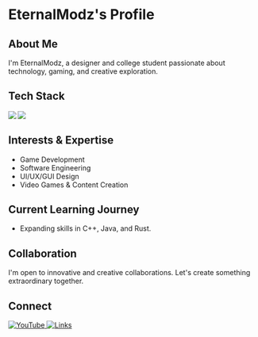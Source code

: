 # EternalModz's Profile
## About Me

I'm EternalModz, a designer and college student passionate about technology, gaming, and creative exploration.

## Tech Stack

<a href="https://github.com/EternalModz">
  <img align="left" src="https://github-readme-stats.vercel.app/api?username=EternalModz&show_icons=true&theme=onedark&hide_border=true&bg_color=0d1117&title_color=f0db4f&icon_color=4caf50&text_color=ffffff" />
</a>
<a href="https://github.com/EternalModz">
  <img align="left" src="https://github-readme-stats.vercel.app/api/top-langs/?username=EternalModz&layout=compact&theme=onedark&hide_border=true&bg_color=0d1117&title_color=f0db4f&icon_color=4caf50&text_color=ffffff" />
</a>
<br clear="left"/>

## Interests & Expertise

- Game Development
- Software Engineering
- UI/UX/GUI Design
- Video Games & Content Creation

## Current Learning Journey

- Expanding skills in C++, Java, and Rust.

## Collaboration

I'm open to innovative and creative collaborations. Let's create something extraordinary together.

## Connect

<a href="https://www.youtube.com/c/EternalModzLive" target="_blank">
  <img src="https://img.shields.io/badge/YouTube-EternalModzLive-red?style=for-the-badge&logo=youtube&logoColor=white" alt="YouTube">
</a>
<a href="https://bio.link/EternalModz" target="_blank">
  <img src="https://img.shields.io/badge/Links-EternalModz-blue?style=for-the-badge&logo=link&logoColor=white" alt="Links">
</a>
